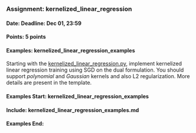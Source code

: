 ### Assignment: kernelized_linear_regression
#### Date: Deadline: Dec 01, 23:59
#### Points: 5 points
#### Examples: kernelized_linear_regression_examples

Starting with the [kernelized_linear_regression.py](https://github.com/ufal/npfl129/tree/master/labs/05/kernelized_linear_regression.py),
implement kernelized linear regression training using SGD
on the dual formulation. You should support _polynomial_
and _Gaussian_ kernels and also L2 regularization. More details
are present in the template.

#### Examples Start: kernelized_linear_regression_examples
#### Include: kernelized_linear_regression_examples.md
#### Examples End:
